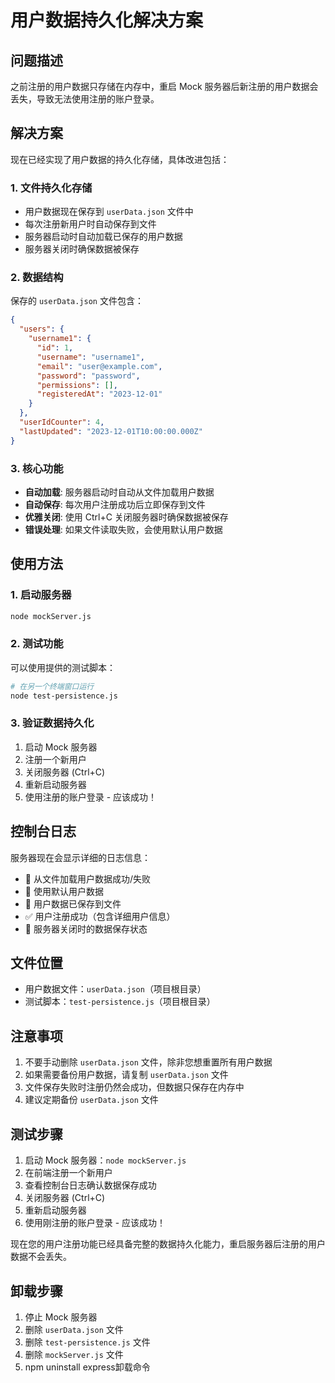 # 用户数据持久化解决方案

## 问题描述
之前注册的用户数据只存储在内存中，重启 Mock 服务器后新注册的用户数据会丢失，导致无法使用注册的账户登录。

## 解决方案
现在已经实现了用户数据的持久化存储，具体改进包括：

### 1. 文件持久化存储
- 用户数据现在保存到 `userData.json` 文件中
- 每次注册新用户时自动保存到文件
- 服务器启动时自动加载已保存的用户数据
- 服务器关闭时确保数据被保存

### 2. 数据结构
保存的 `userData.json` 文件包含：
```json
{
  "users": {
    "username1": {
      "id": 1,
      "username": "username1",
      "email": "user@example.com",
      "password": "password",
      "permissions": [],
      "registeredAt": "2023-12-01"
    }
  },
  "userIdCounter": 4,
  "lastUpdated": "2023-12-01T10:00:00.000Z"
}
```

### 3. 核心功能
- **自动加载**: 服务器启动时自动从文件加载用户数据
- **自动保存**: 每次用户注册成功后立即保存到文件
- **优雅关闭**: 使用 Ctrl+C 关闭服务器时确保数据被保存
- **错误处理**: 如果文件读取失败，会使用默认用户数据

## 使用方法

### 1. 启动服务器
```bash
node mockServer.js
```

### 2. 测试功能
可以使用提供的测试脚本：
```bash
# 在另一个终端窗口运行
node test-persistence.js
```

### 3. 验证数据持久化
1. 启动 Mock 服务器
2. 注册一个新用户
3. 关闭服务器 (Ctrl+C)
4. 重新启动服务器
5. 使用注册的账户登录 - 应该成功！

## 控制台日志
服务器现在会显示详细的日志信息：
- 📂 从文件加载用户数据成功/失败
- 📝 使用默认用户数据
- 💾 用户数据已保存到文件
- ✅ 用户注册成功（包含详细用户信息）
- 🛑 服务器关闭时的数据保存状态

## 文件位置
- 用户数据文件：`userData.json`（项目根目录）
- 测试脚本：`test-persistence.js`（项目根目录）

## 注意事项
1. 不要手动删除 `userData.json` 文件，除非您想重置所有用户数据
2. 如果需要备份用户数据，请复制 `userData.json` 文件
3. 文件保存失败时注册仍然会成功，但数据只保存在内存中
4. 建议定期备份 `userData.json` 文件

## 测试步骤
1. 启动 Mock 服务器：`node mockServer.js`
2. 在前端注册一个新用户
3. 查看控制台日志确认数据保存成功
4. 关闭服务器 (Ctrl+C)
5. 重新启动服务器
6. 使用刚注册的账户登录 - 应该成功！

现在您的用户注册功能已经具备完整的数据持久化能力，重启服务器后注册的用户数据不会丢失。

## 卸载步骤
1. 停止 Mock 服务器
2. 删除 `userData.json` 文件
3. 删除 `test-persistence.js` 文件
4. 删除 `mockServer.js` 文件
5. npm uninstall express卸载命令
